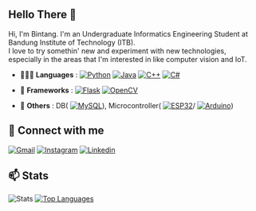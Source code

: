 <!--
**bintangfrnz/bintangfrnz** is a ✨ _special_ ✨ repository because its `README.md` (this file) appears on your GitHub profile.

Here are some ideas to get you started:

- 🔭 I’m currently working on ...
- 🌱 I’m currently learning ...
- 👯 I’m looking to collaborate on ...
- 🤔 I’m looking for help with ...
- 💬 Ask me about ...
- 📫 How to reach me: ...
- 😄 Pronouns: ...
- ⚡ Fun fact: ...
-->

## Hello There 👋
Hi, I'm Bintang. 
I'm an Undergraduate Informatics Engineering Student at Bandung Institute of Technology (ITB).<br>
I love to try somethin' new and experiment with new technologies, especially in the areas that I'm interested in like computer vision and IoT.

<!-- References: https://devdocs.io/-->
- 💁🏽‍♂️ **Languages** :
[![Python](https://img.shields.io/badge/-Python-black?style=flat&logo=Python&link=https://www.python.org/)](https://www.python.org/)
[![Java](https://img.shields.io/badge/-Java-black?style=flat&logo=Java&link=https://www.java.com/)](https://www.java.com/)
[![C++](https://img.shields.io/badge/-C++-black?style=flat&logo=C%2B%2B&link=https://devdocs.io/cpp/)](https://devdocs.io/cpp/)
[![C#](https://img.shields.io/badge/-C%23-black?style=flat&logo=C-sharp&link=https://www.python.org/)](https://www.python.org/)
<!--
[![C](https://img.shields.io/badge/-C-black?style=flat&logo=C&link=https://devdocs.io/c/)](https://devdocs.io/c/)
[![HTML](https://img.shields.io/badge/-HTML-black?style=flat&logo=HTML5&link=https://devdocs.io/html/)](https://devdocs.io/html/)
[![CSS](https://img.shields.io/badge/-CSS-black?style=flat&logo=CSS3&link=https://devdocs.io/css/)](https://devdocs.io/css/)
[![Javascript](https://img.shields.io/badge/-JS-black?style=flat&logo=Javascript&link=https://devdocs.io/javascript/)](https://devdocs.io/javascript/)
-->

<!-- OTW
[![Dart](https://img.shields.io/badge/-Dart-black?style=flat&logo=Dart&link=https://dart.dev/)](https://dart.dev/)
[![GO](https://img.shields.io/badge/-Go-black?style=flat&logo=Go&link=https://golang.org/)](https://golang.org/)
-->

- 🧩 **Frameworks** :
[![Flask](https://img.shields.io/badge/-Flask-black?style=flat&logo=Flask&link=https://flask.palletsprojects.com/en/2.0.x/)](https://flask.palletsprojects.com/en/2.0.x/)
[![OpenCV](https://img.shields.io/badge/-OpenCV-black?style=flat&logo=OpenCV&link=https://opencv.org/)](https://opencv.org/)
<!--
[![Bootstrap](https://img.shields.io/badge/-Bootstrap-black?style=flat&logo=Bootstrap&link=https://getbootstrap.com/)](https://getbootstrap.com/)
[![React](https://img.shields.io/badge/-React-black?style=flat&logo=React&link=https://reactjs.org/)](https://reactjs.org/)
-->

- 🔭 **Others** :
DB(
[![MySQL](https://img.shields.io/badge/-MySQL-black?style=flat&logo=MySQL&linkhttps://www.mysql.com/)](https://www.mysql.com/)),
Microcontroller(
[![ESP32](https://img.shields.io/badge/-ESP32-black?style=flat&logo=Arduino&link=http://esp32.net/)](http://esp32.net/)/
[![Arduino](https://img.shields.io/badge/-Arduino-black?style=flat&logo=Arduino&link=https://www.arduino.cc/)](https://www.arduino.cc/))

## 💬 Connect with me
[![Gmail](https://img.shields.io/badge/-Bintang_Fajarianto-D44638?style=flat&logo=Gmail&logoColor=EEEEEE&link=mailto:13519138@std.stei.itb.ac.id)](mailto:13519138@std.stei.itb.ac.id)
[![Instagram](https://img.shields.io/badge/-@bintangfrnz__-E1306C?style=flat&logo=instagram&logoColor=EEEEEE&link=https://instagram.com/bintangfrnz_/)](https://instagram.com/bintangfrnz_)
[![Linkedin](https://img.shields.io/badge/-Bintang_Fajarianto-blue?style=flat&logo=Linkedin&logoColor=EEEEEE&link=https://www.linkedin.com/in/bintang-fajarianto-406b68137)](https://www.linkedin.com/in/bintang-fajarianto-406b68137)
<!--
[![Website](https://img.shields.io/badge/-frnzoshi.tech-405DE6?style=flat&logo=React&logoColor=EEEEEE&link=http://frnzoshi.tech)](http://google.com)
-->

## 📫 Stats
![Stats](https://github-readme-stats.vercel.app/api?username=bintangfrnz&hide=issues,stars&show_icons=true&theme=react)
[![Top Languages](https://github-readme-stats.vercel.app/api/top-langs/?username=bintangfrnz&layout=compact&theme=react)](https://github.com/bintangfrnz/bintangfrnz)
